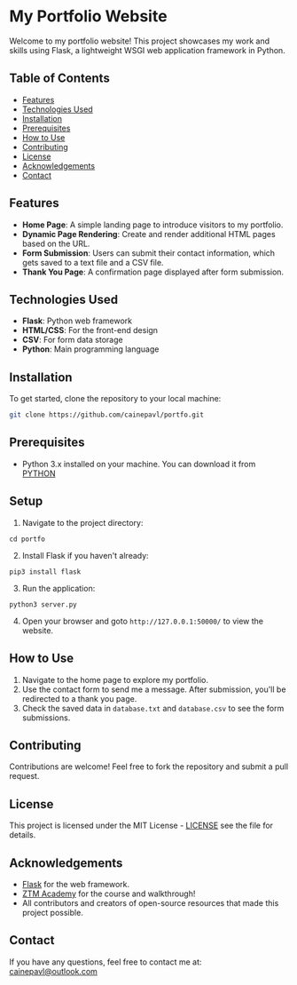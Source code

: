 # My Portfolio Website  

Welcome to my portfolio website! 
This project showcases my work and skills using Flask, a lightweight WSGI web application framework in Python.  

## Table of Contents

- [Features](#features)
- [Technologies Used](#technologies-used)
- [Installation](#installation)
- [Prerequisites](#prerequisites)
- [How to Use](#how-to-use)
- [Contributing](#contributing)
- [License](#license)
- [Acknowledgements](#acknowledgements)
- [Contact](#contact)
  
## Features  

- **Home Page**: A simple landing page to introduce visitors to my portfolio.  
- **Dynamic Page Rendering**: Create and render additional HTML pages based on the URL.  
- **Form Submission**: Users can submit their contact information, which gets saved to a text file and a CSV file.  
- **Thank You Page**: A confirmation page displayed after form submission.  

## Technologies Used  

- **Flask**: Python web framework  
- **HTML/CSS**: For the front-end design  
- **CSV**: For form data storage  
- **Python**: Main programming language  

## Installation  

To get started, clone the repository to your local machine:  

```bash  
git clone https://github.com/cainepavl/portfo.git
```

## Prerequisites

- Python 3.x installed on your machine. You can download it from [PYTHON](python.org.)

## Setup

1. Navigate to the project directory:
```
cd portfo   
```

2. Install Flask if you haven't already:
```
pip3 install flask
```
3. Run the application:
```
python3 server.py
```
4. Open your browser and goto `http://127.0.0.1:50000/` to view the website.

## How to Use
1. Navigate to the home page to explore my portfolio. 
2. Use the contact form to send me a message. After submission, you'll be redirected to a thank you page. 
3. Check the saved data in `database.txt` and `database.csv` to see the form submissions.

## Contributing

Contributions are welcome! Feel free to fork the repository and submit a pull request.

## License

This project is licensed under the MIT License - [LICENSE](https://github.com/cainepavl/portfo/blob/main/LICENSE) see the  file for details.

## Acknowledgements

- [Flask](https://flask.palletsprojects.com/en/2.0.x/) for the web framework.
- [ZTM Academy](https://zerotomastery.io/courses/) for the course and walkthrough!
- All contributors and creators of open-source resources that made this project possible.

## Contact

If you have any questions, feel free to contact me at: cainepavl@outlook.com
